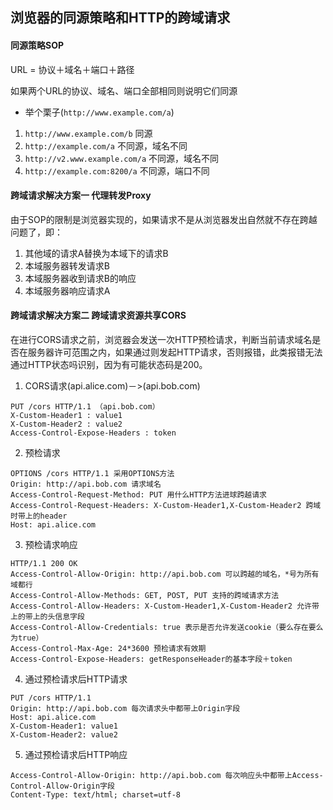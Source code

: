 ## 浏览器的同源策略和HTTP的跨域请求

#### 同源策略SOP

URL = 协议＋域名＋端口＋路径

如果两个URL的协议、域名、端口全部相同则说明它们同源

* 举个栗子(`http://www.example.com/a`)
 1. `http://www.example.com/b` 同源
 2. `http://example.com/a` 不同源，域名不同
 3. `http://v2.www.example.com/a` 不同源，域名不同
 4. `http://example.com:8200/a` 不同源，端口不同


#### 跨域请求解决方案一 代理转发Proxy

由于SOP的限制是浏览器实现的，如果请求不是从浏览器发出自然就不存在跨越问题了，即：

1. 其他域的请求A替换为本域下的请求B
2. 本域服务器转发请求B
3. 本域服务器收到请求B的响应
4. 本域服务器响应请求A

#### 跨域请求解决方案二 跨域请求资源共享CORS

在进行CORS请求之前，浏览器会发送一次HTTP预检请求，判断当前请求域名是否在服务器许可范围之内，如果通过则发起HTTP请求，否则报错，此类报错无法通过HTTP状态吗识别，因为有可能状态码是200。

1. CORS请求(api.alice.com)－>(api.bob.com)

 ```
PUT /cors HTTP/1.1 （api.bob.com）
X-Custom-Header1 : value1
X-Custom-Header2 : value2
Access-Control-Expose-Headers : token
```
2. 预检请求

 ```
 OPTIONS /cors HTTP/1.1 采用OPTIONS方法
 Origin: http://api.bob.com 请求域名
 Access-Control-Request-Method: PUT 用什么HTTP方法进球跨越请求
 Access-Control-Request-Headers: X-Custom-Header1,X-Custom-Header2 跨域时带上的header
 Host: api.alice.com
 ```
3. 预检请求响应

 ```
 HTTP/1.1 200 OK
 Access-Control-Allow-Origin: http://api.bob.com 可以跨越的域名，*号为所有域都行
 Access-Control-Allow-Methods: GET, POST, PUT 支持的跨域请求方法
 Access-Control-Allow-Headers: X-Custom-Header1,X-Custom-Header2 允许带上的带上的头信息字段
 Access-Control-Allow-Credentials: true 表示是否允许发送cookie（要么存在要么为true）
 Access-Control-Max-Age: 24*3600 预检请求有效期
 Access-Control-Expose-Headers: getResponseHeader的基本字段＋token
 ```

4. 通过预检请求后HTTP请求

 ```
PUT /cors HTTP/1.1
Origin: http://api.bob.com 每次请求头中都带上Origin字段
Host: api.alice.com
X-Custom-Header1: value1
X-Custom-Header2: value2
 ```

5. 通过预检请求后HTTP响应

 ```
 Access-Control-Allow-Origin: http://api.bob.com 每次响应头中都带上Access-Control-Allow-Origin字段
 Content-Type: text/html; charset=utf-8
 ```